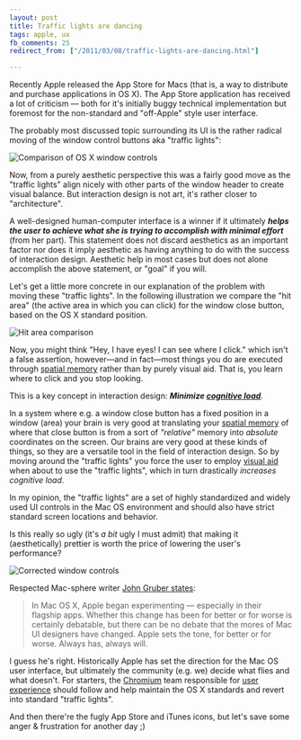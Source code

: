 ```yaml
---
layout: post
title: Traffic lights are dancing
tags: apple, ux
fb_comments: 25
redirect_from: ["/2011/03/08/traffic-lights-are-dancing.html"]

---
```


Recently Apple released the App Store for Macs (that is, a way to distribute and purchase applications in OS X). The App Store application has received a lot of criticism — both for it's initially buggy technical implementation but foremost for the non-standard and "off-Apple" style user interface.

The probably most discussed topic surrounding its UI is the rather radical moving of the window control buttons aka "traffic lights":

![Comparison of OS X window controls](http://farm6.static.flickr.com/5255/5509185504_7edc4531c8_o.png)

Now, from a purely aesthetic perspective this was a fairly good move as the "traffic lights" align nicely with other parts of the window header to create visual balance. But interaction design is not art, it's rather closer to "architecture".

A well-designed human-computer interface is a winner if it ultimately ***helps the user to achieve what she is trying to accomplish with minimal effort*** (from her part). This statement does not discard aesthetics as an important factor nor does it imply aesthetic as having anything to do with the success of interaction design. Aesthetic help in most cases but does not alone accomplish the above statement, or "goal" if you will.

Let's get a little more concrete in our explanation of the problem with moving these "traffic lights". In the following illustration we compare the "hit area" (the active area in which you can click) for the window close button, based on the OS X standard position.

![Hit area comparison](http://farm6.static.flickr.com/5099/5509224988_2313b8e601_o.png)

Now, you might think "Hey, I have eyes! I can see where I click." which isn't a false assertion, however—and in fact—most things you do are executed through [spatial memory](http://en.wikipedia.org/wiki/Spatial_memory) rather than by purely visual aid. That is, you learn where to click and you stop looking.

This is a key concept in interaction design: ***Minimize [cognitive load](http://en.wikipedia.org/wiki/Cognitive_load)***.

In a system where e.g. a window close button has a fixed position in a window (area) your brain is very good at translating your [spatial memory](http://en.wikipedia.org/wiki/Spatial_memory) of where that close button is from a sort of *"relative"* memory into *absolute* coordinates on the screen. Our brains are very good at these kinds of things, so they are a versatile tool in the field of interaction design. So by moving around the "traffic lights" you force the user to employ [visual aid](http://en.wikipedia.org/wiki/Sense#Sight) when about to use the "traffic lights", which in turn drastically *increases cognitive load*.

In my opinion, the "traffic lights" are a set of highly standardized and widely used UI controls in the Mac OS environment and should also have strict standard screen locations and behavior.

Is this really so ugly (it's *a bit* ugly I must admit) that making it (aesthetically) prettier is worth the price of lowering the user's performance?

![Corrected window controls](http://farm6.static.flickr.com/5220/5509315984_cefb27c6dd_o.png)

Respected Mac-sphere writer [John Gruber states](http://daringfireball.net/2011/01/uniformity_vs_individuality_in_mac_ui_design):

> In Mac OS X, Apple began experimenting — especially in their flagship apps. Whether this change has been for better or for worse is certainly debatable, but there can be no debate that the mores of Mac UI designers have changed. Apple sets the tone, for better or for worse. Always has, always will.

I guess he's right. Historically Apple has set the direction for the Mac OS user interface, but ultimately the community (e.g. we) decide what flies and what doesn't. For starters, the [Chromium](http://chromium.org/) team responsible for [user experience](http://www.chromium.org/user-experience) should follow and help maintain the OS X standards and revert into standard "traffic lights".

And then there're the fugly App Store and iTunes icons, but let's save some anger & frustration for another day ;)
